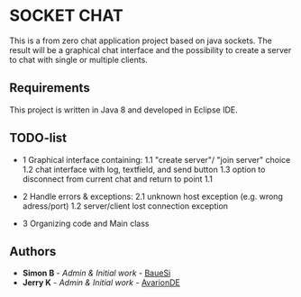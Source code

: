 # SOCKET CHAT

This is a from zero chat application project based on java sockets.
The result will be a graphical chat interface and the possibility to create a server to chat with single or multiple clients.

## Requirements

This project is written in Java 8 and developed in Eclipse IDE.

## TODO-list

* 1 Graphical interface containing:
	1.1 "create server"/ "join server" choice
	1.2 chat interface with log, textfield, and send button
	1.3 option to disconnect from current chat and return to point 1.1
	
* 2 Handle errors & exceptions:
	2.1 unknown host exception (e.g. wrong adress/port)
	1.2 server/client lost connection exception

* 3 Organizing code and Main class
	




## Authors

* **Simon B** - *Admin & Initial work* - [BaueSi](https://github.com/bauesi)
* **Jerry K** - *Admin & Initial work* - [AvarionDE](https://github.com/avarionde)

